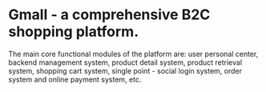 # Gmall - a comprehensive B2C shopping platform.
  The main core functional modules of the platform are: user personal center, backend management system, product detail system, product retrieval system, shopping cart system, single point - social login system, order system and online payment system, etc.
